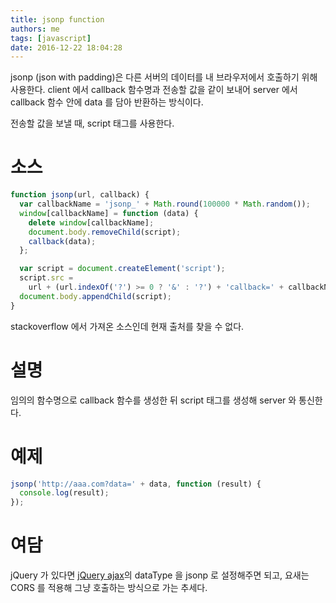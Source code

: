 ```yaml
---
title: jsonp function
authors: me
tags: [javascript]
date: 2016-12-22 18:04:28
---
```


jsonp (json with padding)은 다른 서버의 데이터를 내 브라우저에서 호출하기 위해 사용한다.
client 에서 callback 함수명과 전송할 값을 같이 보내어 server 에서 callback 함수 안에 data 를 담아 반환하는 방식이다.

전송할 값을 보낼 때, script 태그를 사용한다.

# 소스

```js
function jsonp(url, callback) {
  var callbackName = 'jsonp_' + Math.round(100000 * Math.random());
  window[callbackName] = function (data) {
    delete window[callbackName];
    document.body.removeChild(script);
    callback(data);
  };

  var script = document.createElement('script');
  script.src =
    url + (url.indexOf('?') >= 0 ? '&' : '?') + 'callback=' + callbackName;
  document.body.appendChild(script);
}
```

stackoverflow 에서 가져온 소스인데 현재 출처를 찾을 수 없다.

# 설명

임의의 함수명으로 callback 함수를 생성한 뒤 script 태그를 생성해 server 와 통신한다.

# 예제

```javascript
jsonp('http://aaa.com?data=' + data, function (result) {
  console.log(result);
});
```

# 여담

jQuery 가 있다면 [jQuery ajax](https://api.jquery.com/jquery.ajax/#jQuery-ajax-settings)의 dataType 을 jsonp 로 설정해주면 되고,
요새는 CORS 를 적용해 그냥 호출하는 방식으로 가는 추세다.
